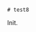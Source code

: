                                                                                                                                                                                                                                                                                                           # test8

Init.
